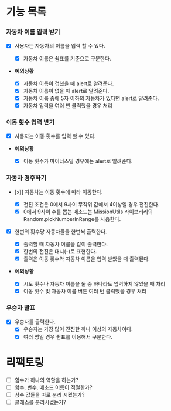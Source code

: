 # 기능 목록

### 자동차 이름 입력 받기

- [x] 사용자는 자동차의 이름을 입력 할 수 있다.

  - [x] 자동차 이름은 쉼표를 기준으로 구분한다.

- **예외상황**

  - [x] 자동차 이름이 겹쳤을 때 alert로 알려준다.
  - [x] 자동차 이름이 없을 때 alert로 알려준다.
  - [x] 자동차 이름 중에 5자 이하의 자동차가 있다면 alert로 알려준다.
  - [x] 자동차 입력을 여러 번 클릭했을 경우 처리

### 이동 횟수 입력 받기

- [x] 사용자는 이동 횟수를 입력 할 수 있다.

- **예외상황**

  - [x] 이동 횟수가 마이너스일 경우에는 alert로 알려준다.

### 자동차 경주하기

- [x]] 자동차는 이동 횟수에 따라 이동한다.

  - [x] 전진 조건은 0에서 9사이 무작위 값에서 4이상일 경우 전진한다.
  - [x] 0에서 9사이 수를 뽑는 메소드는 MissionUtils 라이브러리의 Random.pickNumberInRange를 사용한다.

- [x] 한번의 횟수당 자동차들을 한번씩 출력한다.

  - [x] 출력할 때 자동차 이름을 같이 출력한다.
  - [x] 한번의 전진은 대시(-)로 표현한다.
  - [x] 출력은 이동 횟수와 자동차 이름을 입력 받았을 때 출력된다.

- **예외상황**

  - [x] 시도 횟수나 자동차 이름을 둘 중 하나라도 입력하지 않았을 때 처리
  - [x] 이동 횟수 및 자동차 이름 버튼 여러 번 클릭했을 경우 처리

### 우승자 발표

- [x] 우승자를 출력한다.
  - [x] 우승자는 가장 많이 전진한 하나 이상의 자동차이다.
  - [x] 여러 명일 경우 쉼표를 이용해서 구분한다.

# 리팩토링

- [ ] 함수가 하나의 역할을 하는가?
- [ ] 함수, 변수, 메소드 이름이 적절한가?
- [ ] 상수 값들을 따로 분리 시켰는가?
- [ ] 클래스를 분리시켰는가?
